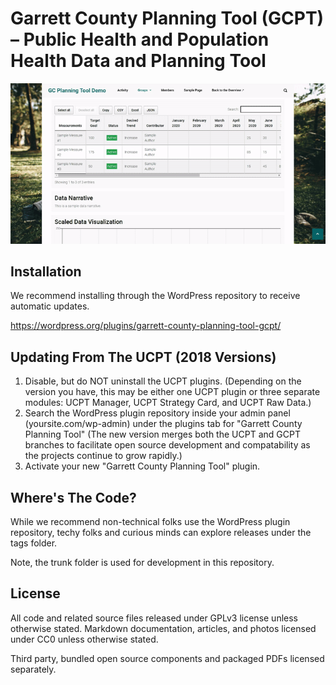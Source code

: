 # Garrett County Planning Tool (GCPT) – Public Health and Population Health Data and Planning Tool

![Demo](https://raw.githubusercontent.com/garrettcountyhealthdepartment/GCPT/master/assets/screenshot-1.gif)


## Installation
We recommend installing through the WordPress repository to receive automatic updates.

https://wordpress.org/plugins/garrett-county-planning-tool-gcpt/

## Updating From The UCPT (2018 Versions)
1. Disable, but do NOT uninstall the UCPT plugins. 
   (Depending on the version you have, this may be either one UCPT plugin or three separate modules: UCPT Manager, UCPT Strategy Card, and UCPT Raw Data.)
2. Search the WordPress plugin repository inside your admin panel (yoursite.com/wp-admin) under the plugins tab for "Garrett County Planning Tool"
   (The new version merges both the UCPT and GCPT branches to facilitate open source development and compatability as the projects continue to grow rapidly.)
3. Activate your new "Garrett County Planning Tool" plugin.

## Where's The Code?
While we recommend non-technical folks use the WordPress plugin repository, techy folks and curious minds can explore releases under the tags folder. 

Note, the trunk folder is used for development in this repository.

## License
All code and related source files released under GPLv3 license unless otherwise stated. Markdown documentation, articles, and photos licensed under CC0 unless otherwise stated.

Third party, bundled open source components and packaged PDFs licensed separately.

